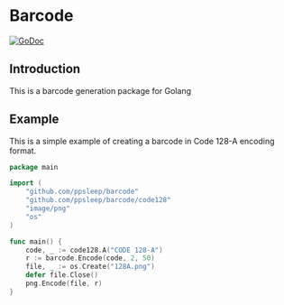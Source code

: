 # Barcode

[![GoDoc](https://godoc.org/github.com/ppsleep/barcode?status.svg)](https://godoc.org/github.com/ppsleep/barcode)

## Introduction

This is a barcode generation package for Golang

## Example

This is a simple example of creating a barcode in Code 128-A encoding format.

```go
package main

import (
    "github.com/ppsleep/barcode"
    "github.com/ppsleep/barcode/code128"
    "image/png"
    "os"
)

func main() {
    code, _ := code128.A("CODE 128-A")
    r := barcode.Encode(code, 2, 50)
    file, _ := os.Create("128A.png")
    defer file.Close()
    png.Encode(file, r)
}
```

